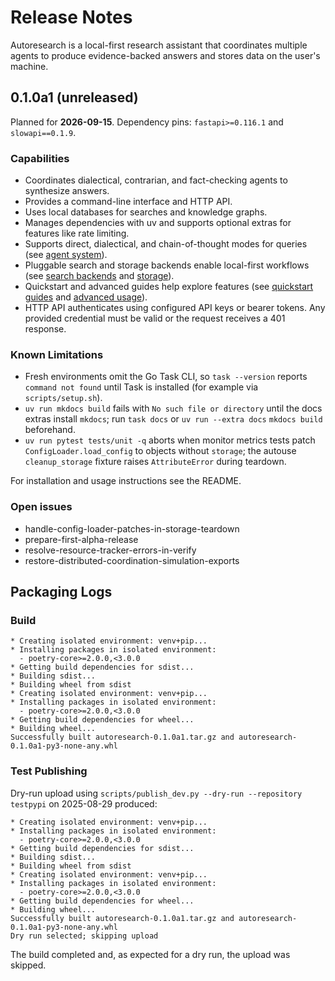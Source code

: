 # Release Notes

Autoresearch is a local-first research assistant that coordinates multiple
agents to produce evidence-backed answers and stores data on the user's
machine.

## 0.1.0a1 (unreleased)

Planned for **2026-09-15**. Dependency pins: `fastapi>=0.116.1` and
`slowapi==0.1.9`.

### Capabilities

- Coordinates dialectical, contrarian, and fact-checking agents to synthesize
  answers.
- Provides a command-line interface and HTTP API.
- Uses local databases for searches and knowledge graphs.
- Manages dependencies with uv and supports optional extras for features like
  rate limiting.
- Supports direct, dialectical, and chain-of-thought modes for queries (see
  [agent system](agent_system.md)).
- Pluggable search and storage backends enable local-first workflows (see
  [search backends](search_backends.md) and [storage](storage.md)).
- Quickstart and advanced guides help explore features (see [quickstart
  guides](quickstart_guides.md) and [advanced usage](advanced_usage.md)).
- HTTP API authenticates using configured API keys or bearer tokens. Any
  provided credential must be valid or the request receives a 401 response.

### Known Limitations

- Fresh environments omit the Go Task CLI, so `task --version` reports
  `command not found` until Task is installed (for example via
  `scripts/setup.sh`).
- `uv run mkdocs build` fails with `No such file or directory` until the docs
  extras install `mkdocs`; run `task docs` or `uv run --extra docs`
  `mkdocs build` beforehand.
- `uv run pytest tests/unit -q` aborts when monitor metrics tests patch
  `ConfigLoader.load_config` to objects without `storage`; the autouse
  `cleanup_storage` fixture raises `AttributeError` during teardown.

For installation and usage instructions see the README.

### Open issues

- handle-config-loader-patches-in-storage-teardown
- prepare-first-alpha-release
- resolve-resource-tracker-errors-in-verify
- restore-distributed-coordination-simulation-exports

## Packaging Logs

### Build

```text
* Creating isolated environment: venv+pip...
* Installing packages in isolated environment:
  - poetry-core>=2.0.0,<3.0.0
* Getting build dependencies for sdist...
* Building sdist...
* Building wheel from sdist
* Creating isolated environment: venv+pip...
* Installing packages in isolated environment:
  - poetry-core>=2.0.0,<3.0.0
* Getting build dependencies for wheel...
* Building wheel...
Successfully built autoresearch-0.1.0a1.tar.gz and autoresearch-0.1.0a1-py3-none-any.whl
```

### Test Publishing

Dry-run upload using ``scripts/publish_dev.py --dry-run --repository testpypi``
on 2025-08-29 produced:

```text
* Creating isolated environment: venv+pip...
* Installing packages in isolated environment:
  - poetry-core>=2.0.0,<3.0.0
* Getting build dependencies for sdist...
* Building sdist...
* Building wheel from sdist
* Creating isolated environment: venv+pip...
* Installing packages in isolated environment:
  - poetry-core>=2.0.0,<3.0.0
* Getting build dependencies for wheel...
* Building wheel...
Successfully built autoresearch-0.1.0a1.tar.gz and autoresearch-0.1.0a1-py3-none-any.whl
Dry run selected; skipping upload
```
The build completed and, as expected for a dry run, the upload was skipped.
